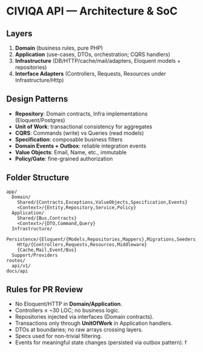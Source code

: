 # CIVIQA API — Architecture & SoC

## Layers

1. **Domain** (business rules, pure PHP)
2. **Application** (use-cases, DTOs, orchestration; CQRS handlers)
3. **Infrastructure** (DB/HTTP/cache/mail/adapters, Eloquent models + repositories)
4. **Interface Adapters** (Controllers, Requests, Resources under Infrastructure/Http)

## Design Patterns

-   **Repository**: Domain contracts, Infra implementations (Eloquent/Postgres)
-   **Unit of Work**: transactional consistency for aggregates
-   **CQRS**: Commands (write) vs Queries (read models)
-   **Specification**: composable business filters
-   **Domain Events + Outbox**: reliable integration events
-   **Value Objects**: Email, Name, etc., immutable
-   **Policy/Gate**: fine-grained authorization

## Folder Structure

```
app/
  Domain/
    Shared/{Contracts,Exceptions,ValueObjects,Specification,Events}
    <Context>/{Entity,Repository,Service,Policy}
  Application/
    Shared/{Bus,Contracts}
    <Context>/{DTO,Command,Query}
  Infrastructure/
    Persistence/{Eloquent/{Models,Repositories,Mappers},Migrations,Seeders,Transactions}
    Http/{Controllers,Requests,Resources,Middleware}
    {Cache,Mail,Event/Bus}
  Support/Providers
routes/
  api/v1/
docs/api
```

## Rules for PR Review

-   No Eloquent/HTTP in **Domain/Application**.
-   Controllers ≤ ~30 LOC; no business logic.
-   Repositories injected via interfaces (Domain contracts).
-   Transactions only through **UnitOfWork** in Application handlers.
-   DTOs at boundaries; no raw arrays crossing layers.
-   Specs used for non-trivial filtering.
-   Events for meaningful state changes (persisted via outbox pattern).
f